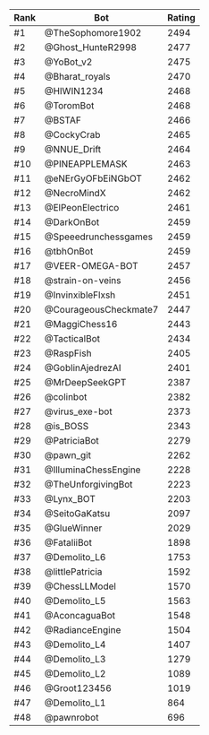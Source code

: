 Rank|Bot|Rating
---|---|---
#1|@TheSophomore1902|2494
#2|@Ghost_HunteR2998|2477
#3|@YoBot_v2|2475
#4|@Bharat_royals|2470
#5|@HIWIN1234|2468
#6|@ToromBot|2468
#7|@BSTAF|2466
#8|@CockyCrab|2465
#9|@NNUE_Drift|2464
#10|@PINEAPPLEMASK|2463
#11|@eNErGyOFbEiNGbOT|2462
#12|@NecroMindX|2462
#13|@ElPeonElectrico|2461
#14|@DarkOnBot|2459
#15|@Speeedrunchessgames|2459
#16|@tbhOnBot|2459
#17|@VEER-OMEGA-BOT|2457
#18|@strain-on-veins|2456
#19|@InvinxibleFlxsh|2451
#20|@CourageousCheckmate7|2447
#21|@MaggiChess16|2443
#22|@TacticalBot|2434
#23|@RaspFish|2405
#24|@GoblinAjedrezAI|2401
#25|@MrDeepSeekGPT|2387
#26|@colinbot|2382
#27|@virus_exe-bot|2373
#28|@is_BOSS|2343
#29|@PatriciaBot|2279
#30|@pawn_git|2262
#31|@IlluminaChessEngine|2228
#32|@TheUnforgivingBot|2223
#33|@Lynx_BOT|2203
#34|@SeitoGaKatsu|2097
#35|@GlueWinner|2029
#36|@FataliiBot|1898
#37|@Demolito_L6|1753
#38|@littlePatricia|1592
#39|@ChessLLModel|1570
#40|@Demolito_L5|1563
#41|@AconcaguaBot|1548
#42|@RadianceEngine|1504
#43|@Demolito_L4|1407
#44|@Demolito_L3|1279
#45|@Demolito_L2|1089
#46|@Groot123456|1019
#47|@Demolito_L1|864
#48|@pawnrobot|696
